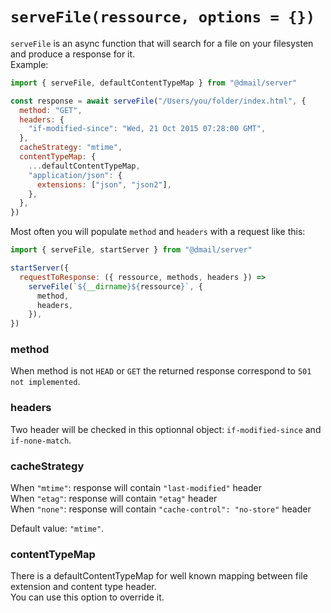 # `serveFile(ressource, options = {})`

`serveFile` is an async function that will search for a file on your filesysten and produce a response for it.<br />
Example:

```js
import { serveFile, defaultContentTypeMap } from "@dmail/server"

const response = await serveFile("/Users/you/folder/index.html", {
  method: "GET",
  headers: {
    "if-modified-since": "Wed, 21 Oct 2015 07:28:00 GMT",
  },
  cacheStrategy: "mtime",
  contentTypeMap: {
    ...defaultContentTypeMap,
    "application/json": {
      extensions: ["json", "json2"],
    },
  },
})
```

Most often you will populate `method` and `headers` with a request like this:

```js
import { serveFile, startServer } from "@dmail/server"

startServer({
  requestToResponse: ({ ressource, methods, headers }) =>
    serveFile(`${__dirname}${ressource}`, {
      method,
      headers,
    }),
})
```

### method

When method is not `HEAD` or `GET` the returned response correspond to `501 not implemented`.

### headers

Two header will be checked in this optionnal object: `if-modified-since` and `if-none-match`.

### cacheStrategy

When `"mtime"`: response will contain `"last-modified"` header<br />
When `"etag"`: response will contain `"etag"` header<br />
When `"none"`: response will contain `"cache-control": "no-store"` header<br />

Default value: `"mtime"`.

### contentTypeMap

There is a defaultContentTypeMap for well known mapping between file extension and content type header.<br />
You can use this option to override it.
